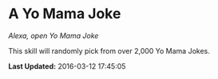 # A Yo Mama Joke
*Alexa, open Yo Mama Joke*

This skill will randomly pick from over 2,000 Yo Mama Jokes.

**Last Updated:** 2016-03-12 17:45:05